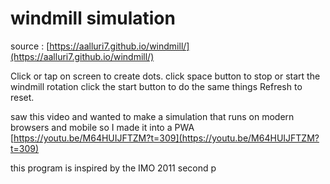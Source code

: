 # windmill simulation

source : [https://aalluri7.github.io/windmill/](https://aalluri7.github.io/windmill/)


Click or tap on screen to create dots.
click space button to stop or start the windmill rotation
click the start button to do the same things
Refresh to reset. 

saw this video and wanted to make a simulation that runs on modern browsers and mobile so I made it into a PWA
[https://youtu.be/M64HUIJFTZM?t=309](https://youtu.be/M64HUIJFTZM?t=309)



this program is inspired by the IMO 2011 second p